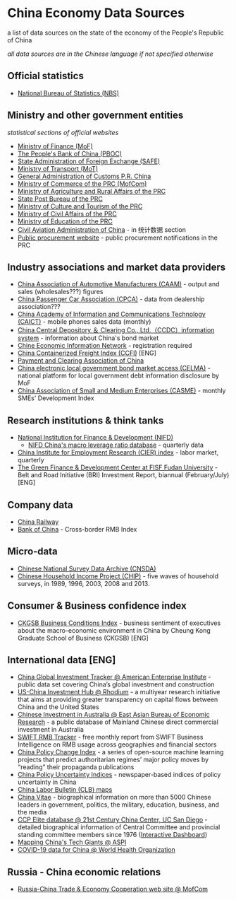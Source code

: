 # China Economy Data Sources
a list of data sources on the state of the economy of the People's Republic of China

_all data sources are in the Chinese language if not specified otherwise_

## Official statistics

- [National Bureau of Statistics (NBS)](http://www.stats.gov.cn/)

## Ministry and other government entities
_statistical sections of official websites_

- [Ministry of Finance (MoF)](http://www.mof.gov.cn/gkml/caizhengshuju/)
- [The People's Bank of China (PBOC)](http://www.pbc.gov.cn/diaochatongjisi/116219/index.html)
- [State Administration of Foreign Exchange (SAFE)](http://www.safe.gov.cn/safe/tjsj1/index.html)
- [Ministry of Transport (MoT)](https://www.mot.gov.cn/tongjishuju/)
- [General Administration of Customs P.R. China](http://www.customs.gov.cn/customs/302249/zfxxgk/2799825/302274/index.html)
- [Ministry of Commerce of the PRC (MofCom)](http://www.mofcom.gov.cn/article/tongjiziliao/)
- [Ministry of Agriculture and Rural Affairs of the PRC](http://zdscxx.moa.gov.cn:8080/nyb/pc/index.jsp)
- [State Post Bureau of the PRC](http://www.spb.gov.cn/sj/)
- [Ministry of Culture and Tourism of the PRC](http://zwgk.mct.gov.cn/zfxxgkml/447/465/index_3081.html)
- [Ministry of Civil Affairs of the PRC](http://www.mca.gov.cn/article/sj/)
- [Ministry of Education of the PRC](http://www.moe.gov.cn/jyb_sjzl/moe_560/2020/)
- [Civil Aviation Administration of China](http://www.caac.gov.cn/XXGK/XXGK/) - in 统计数据 section
- [Public procurement website](http://www.ccgp.gov.cn/) - public procurement notifications in the PRC

## Industry associations and market data providers

- [China Association of Automotive Manufacturers (CAAM)](http://www.caam.org.cn/tjsj) - output and sales (wholesales???) figures
- [China Passenger Car Association (CPCA)](http://www.cpcaauto.com/) - data from dealership association???
- [China Academy of Information and Communications Technology (CAICT)](http://www.caict.ac.cn/kxyj/qwfb/qwsj/) - mobile phones sales data (monthly)
- [China Central Depository ＆ Clearing Co., Ltd.（CCDC）information system](https://www.chinabond.com.cn/d2s/index.html) - information about China's bond market
- [Chine Economic Information Network](https://www.cei.cn/) - registration required
- [China Containerized Freight Index (CCFI)](https://en.sse.net.cn/indices/ccfinew.jsp) [ENG]
- [Payment and Clearing Association of China](http://www.pcac.org.cn/eportal/ui?pageId=595055)
- [China electronic local government bond market access (CELMA)](http://www.celma.org.cn/ydsj/index.jhtml) - national platform for local government debt information disclosure by MoF
- [China Association of Small and Medium Enterprises (CASME)](https://ca-sme.org/category/Category/list/cid/364) - monthly SMEs' Development Index


## Research institutions & think tanks

- [National Institution for Finance & Development (NIFD)](http://www.nifd.cn/home/index)
  - [NIFD China's macro leverage ratio database](http://www.nifd.cn/home/index) - quarterly data
- [China Institute for Employment Research (CIER) index](http://www.cier.org.cn/index.asp) - labor market, quarterly
- [The Green Finance & Development Center at FISF Fudan University](https://greenfdc.org/category/belt-and-road-initiative-bri/) - Belt and Road Initiative (BRI) Investment Report, biannual (February/July) [ENG]

## Company data

- [China Railway](http://www.china-railway.com.cn/wnfw/sjfw/)
- [Bank of China](https://www.boc.cn/fimarkets/cri/) - Cross-border RMB Index

## Micro-data

- [Chinese National Survey Data Archive (CNSDA)](http://cnsda.ruc.edu.cn/)
- [Chinese Household Income Project (CHIP)](http://ciidbnu.org/chip/) -  five waves of household surveys, in 1989, 1996, 2003, 2008 and 2013. 

## Consumer & Business confidence index

- [CKGSB Business Conditions Index](https://english.ckgsb.edu.cn/worldwide/insights/business-conditions-index/) - business sentiment of executives about the macro-economic environment in China by Cheung Kong Graduate School of Business (CKGSB) [ENG]

## International data [ENG]

- [China Global Investment Tracker @ American Enterprise Institute](https://www.aei.org/china-global-investment-tracker/) - public data set covering China’s global investment and construction
- [US-China Investment Hub @ Rhodium](https://www.us-china-investment.org/) - a multiyear research initiative that aims at providing greater transparency on capital flows between China and the United States
- [Chinese Investment in Australia @ East Asian Bureau of Economic Research](https://chiia.eaber.org/) - a public database of Mainland Chinese direct commercial investment in Australia
- [SWIFT RMB Tracker](https://www.swift.com/our-solutions/compliance-and-shared-services/business-intelligence/renminbi/rmb-tracker) -  free monthly report from SWIFT Business Intelligence on RMB usage across geographies and financial sectors
- [China Policy Change Index](https://policychangeindex.org/) - a series of open-source machine learning projects that predict authoritarian regimes’ major policy moves by “reading” their propaganda publications
- [China Policy Uncertainty Indices](http://www.policyuncertainty.com/china_monthly.html) -  newspaper-based indices of policy uncertainty in China
- [China Labor Bulletin (CLB) maps](https://maps.clb.org.hk/)
- [China Vitae](https://www.chinavitae.com/index.php) - biographical information on more than 5000 Chinese leaders in government, politics, the military, education, business, and the media
- [CCP Elite database @ 21st Century China Center, UC San Diego](https://chinadatalab.ucsd.edu/resources/ccp-elites-database/) - detailed biographical information of Central Committee and provincial standing committee members since 1976 ([Interactive Dashboard](https://chinadatalab.ucsd.edu/elites/))
- [Mapping China's Tech Giants @ ASPI](https://chinatechmap.aspi.org.au/#/map/)
- [COVID-19 data for China @ World Health Organization](https://covid19.who.int/region/wpro/country/cn)

## Russia - China economic relations

- [Russia-China Trade & Economy Cooperation web site @ MofCom](http://www.crc.mofcom.gov.cn/index.shtml)
